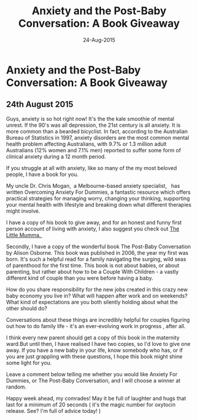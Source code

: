 ﻿---
layout: post
title: "Anxiety and the Post-Baby Conversation: A Book Giveaway"
date: 24-Aug-2015
categories: tbd
---

# Anxiety and the Post-Baby Conversation: A Book Giveaway

## 24th August 2015

Guys,   anxiety is so hot right now! It's the the kale smoothie of mental unrest. If the 90's was all depression, the 21st century is all anxiety. It is more common than a bearded bicyclist. In fact, according to the Australian Bureau of Statistics in 1997, anxiety disorders are the most common mental health problem affecting Australians, with 9.7% or 1.3 million adult Australians (12% women and 7.1% men) reported to suffer some form of clinical anxiety during a 12 month period.

If you struggle at all with anxiety, like so many of the my most beloved people, I have a book for you.

My uncle Dr. Chris Mogan,  a Melbourne-based anxiety specialist,   has written Overcoming Anxiety For Dummies, a fantastic resource which offers practical strategies for managing worry, changing your thinking, supporting your mental health with lifestyle and breaking down what different therapies might involve.

I have a copy of his book to give away, and for an honest and funny first person account of living with anxiety, I also suggest you check out <a href="http://thelittlemumma.typepad.com/">The Little Mumma. </a>

Secondly, I have a copy of the wonderful book The Post-Baby Conversation by Alison Osborne. This book was published in 2006, the year my first was born. It's such a helpful read for a family navigating the surging, wild seas of parenthood for the first time. This book is not about babies, or about parenting, but rather about how to be a Couple With Children - a vastly different kind of couple than you were before having a baby.

How do you share responsibility for the new jobs created in this crazy new baby economy you live in? What will happen after work and on weekends? What kind of expectations are you both silently holding about what the other should do?

Conversations about these things are incredibly helpful for couples figuring out how to do family life - it's an ever-evolving work in progress , after all.

I think every new parent should get a copy of this book in the maternity ward.But until then, I have realised I have two copies, so I'd love to give one away. If you have a new baby in your life, know somebody who has, or if you are just grappling with these questions, I hope this book might shine some light for you.

Leave a comment below telling me whether you would like Anxiety For Dummies, or The Post-Baby Conversation, and I will choose a winner at random.

Happy week ahead, my comrades! May it be full of laughter and hugs that last for a minimum of 20 seconds ( it's the magic number for oxytocin release. See? I'm full of advice today! )
